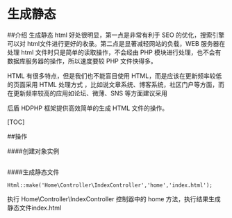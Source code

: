 # 生成静态

##介绍 
生成静态 html 好处很明显，第一点是非常有利于 SEO 的优化，搜索引擎可以对 html文件进行更好的收录。第二点是显著减轻网站的负载，WEB 服务器在处理 html 文件时只是简单的读取操作，不会经由 PHP 模块进行处理，也不会有数据库服务器的操作，所以速度要较 PHP 文件快得多。 

HTML 有很多特点，但是我们也不能盲目使用 HTML，而是应该在更新频率较低的页面采用 HTML 处理方式 ，比如说文章系统、博客系统，社区门户等方面，而在更新频率较高的应用如论坛、微薄、SNS 等方面建议采用 

后盾 HDPHP 框架提供高效简单的生成 HTML 文件的操作。 

[TOC]

##操作

####创建对象实例

```
```

####生成静态文件
``` 
Html::make('Home\Controller\IndexController','home','index.html');
```

执行 Home\Controller\IndexController 控制器中的 home 方法，执行结果生成静态文件index.html